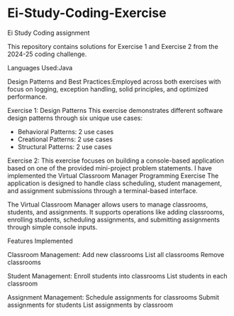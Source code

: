 # Ei-Study-Coding-Exercise
Ei Study Coding assignment 

This repository contains solutions for Exercise 1 and Exercise 2 from the 2024-25 coding challenge.

Languages Used:Java 

Design Patterns and Best Practices:Employed across both exercises with focus on logging, exception handling, solid principles, and optimized performance.

Exercise 1: Design Patterns
This exercise demonstrates different software design patterns through six unique use cases:
- Behavioral Patterns: 2 use cases
- Creational Patterns: 2 use cases
- Structural Patterns: 2 use cases


Exercise 2:
This exercise focuses on building a console-based application based on one of the provided mini-project problem statements. I have implemented the Virtual Classroom Manager Programming Exercise
The application is designed to handle class scheduling, student management, and assignment submissions through a terminal-based interface.

The Virtual Classroom Manager allows users to manage classrooms, students, and assignments. It supports operations like adding classrooms, enrolling students, scheduling assignments, and submitting assignments through simple console inputs.

Features Implemented

Classroom Management:
Add new classrooms
List all classrooms
Remove classrooms

Student Management:
Enroll students into classrooms
List students in each classroom

Assignment Management:
Schedule assignments for classrooms
Submit assignments for students
List assignments by classroom



